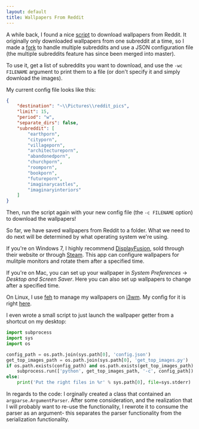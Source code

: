 ```yaml
---
layout: default
title: Wallpapers From Reddit
---
```


A while back, I found a nice [script](https://github.com/nagracks/reddit_get_top_images) to download wallpapers from Reddit.
It originally only downloaded wallpapers from one subreddit at a time, so I made a [fork](https://github.com/bbkane/reddit_get_top_images)
to handle multiple subreddits and use a JSON configuration file (the multiple subreddits feature has since been merged into master).

To use it, get a list of subreddits you want to download, and use the `-wc FILENAME` argument to print them to a file (or don't specify it and simply download the images).

My current config file looks like this:

```json
{
    "destination": "~\\Pictures\\reddit_pics",
    "limit": 15,
    "period": "w",
    "separate_dirs": false,
    "subreddit": [
        "earthporn",
        "cityporn",
        "villageporn",
        "architectureporn",
        "abandonedporn",
        "churchporn",
        "roomporn",
        "bookporn",
        "futureporn",
        "imaginarycastles",
        "imaginaryinteriors"
    ]
}
```

Then, run the script again with your new config file (the `-c FILENAME` option) to download the wallpapers!

So far, we have saved wallpapers from Reddit to a folder. What we need to do next will be determined by what operating system we're using.

If you're on Windows 7, I highly recommend [DisplayFusion](http://www.displayfusion.com/), sold through their website or through [Steam](http://store.steampowered.com/app/227260/). This app can configure wallpapers for mulitple monitors and rotate them after a specified time.

If you're on Mac, you can set up your wallpaper in *System Preferences* -> *Desktop and Screen Saver*. Here you can also set up wallpapers to change after a specified time.

On Linux, I use [feh](https://wiki.archlinux.org/index.php/feh) to manage my wallpapers on [i3wm](https://i3wm.org/). My config for it is right [here](https://github.com/bbk1524/backup/blob/master/tower/.i3/config).

I even wrote a small script to just launch the wallpaper getter from a shortcut on my desktop:

```python
import subprocess
import sys
import os

config_path = os.path.join(sys.path[0], 'config.json')
get_top_images_path = os.path.join(sys.path[0], 'get_top_images.py')
if os.path.exists(config_path) and os.path.exists(get_top_images_path):
    subprocess.run(['python', get_top_images_path, '-c', config_path])
else:
    print('Put the right files in %r' % sys.path[0], file=sys.stderr)
```

In regards to the code: I orginally created a class that contained an `argparse.ArgumentParser`. After some consideration, and the realization that
I will probably want to re-use the functionality, I rewrote it to consume the parser as an argument- this separates the parser functionality from the serialization functionality.
